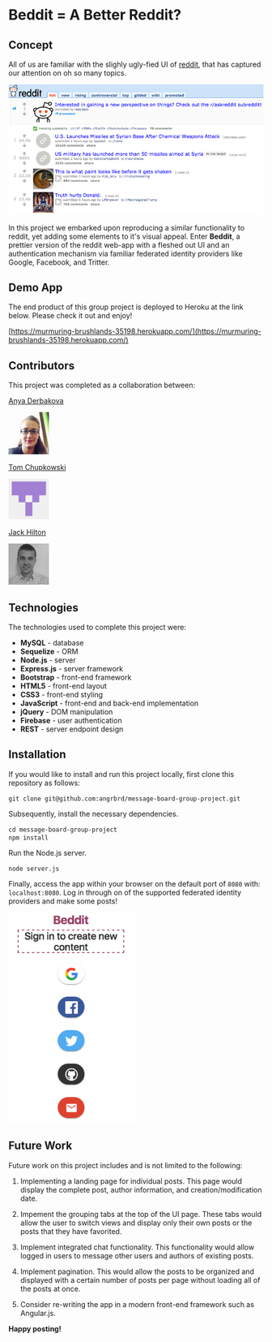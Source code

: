 # Beddit = A Better Reddit?

## Concept

All of us are familiar with the slighly ugly-fied UI of [reddit](https://www.reddit.com/), that has captured our attention on oh so many topics.

<img alt="Reddit UI image" src="public/reddit.png" width="800">

In this project we embarked upon reproducing a similar functionality to reddit, yet adding some elements to it's visual appeal. Enter **Beddit**, a prettier version of the reddit web-app with a fleshed out UI and an authentication mechanism via familiar federated identity providers like Google, Facebook, and Tritter.

## Demo App

The end product of this group project is deployed to Heroku at the link below. Please check it out and enjoy! 

[https://murmuring-brushlands-35198.herokuapp.com/](https://murmuring-brushlands-35198.herokuapp.com/)

## Contributors

This project was completed as a collaboration between:

[Anya Derbakova](https://github.com/angrbrd) 

<img alt="Anya Derbakova image" src="public/angrbrd.png" width="80">

[Tom Chupkowski](https://github.com/tchupkowski)

<img alt="Tom Chupkowski image" src="public/tchupkowski.png" width="80">

[Jack Hilton](https://github.com/jhhilton)

<img alt="Jack Hilton image" src="public/jhhilton.png" width="80">

## Technologies

The technologies used to complete this project were:

* **MySQL** - database
* **Sequelize** - ORM
* **Node.js** - server
* **Express.js** - server framework
* **Bootstrap** - front-end framework
* **HTML5** - front-end layout
* **CSS3** - front-end styling
* **JavaScript** - front-end and back-end implementation
* **jQuery** - DOM manipulation
* **Firebase** - user authentication
* **REST** - server endpoint design

## Installation

If you would like to install and run this project locally, first clone this repository as follows:

	git clone git@github.com:angrbrd/message-board-group-project.git
	
Subsequently, install the necessary dependencies.

	cd message-board-group-project
	npm install
	
Run the Node.js server.

	node server.js
	
Finally, access the app within your browser on the default port of `8080` with: `localhost:8080`. Log in through on of the supported federated identity providers and make some posts!

<img alt="Styled Firebase UI image" src="public/ui-image.png" width="250">

## Future Work

Future work on this project includes and is not limited to the following:

1) Implementing a landing page for individual posts. This page would display the complete post, author information, and creation/modification date.

2) Impement the grouping tabs at the top of the UI page. These tabs would allow the user to switch views and display only their own posts or the posts that they have favorited.

3) Implement integrated chat functionality. This functionality would allow logged in users to message other users and authors of existing posts.

4) Implement pagination. This would allow the posts to be organized and displayed with a certain number of posts per page without loading all of the posts at once.

5) Consider re-writing the app in a modern front-end framework such as Angular.js.

**Happy posting!**
